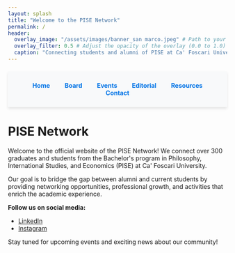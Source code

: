 ```yaml
---
layout: splash
title: "Welcome to the PISE Network"
permalink: /
header:
  overlay_image: "/assets/images/banner_san marco.jpeg" # Path to your banner image
  overlay_filter: 0.5 # Adjust the opacity of the overlay (0.0 to 1.0)
  caption: "Connecting students and alumni of PISE at Ca' Foscari University"
---
```


<nav class="custom-nav">
  <ul>
    <li><a href="/">Home</a></li>
    <li><a href="/board/">Board</a></li>
    <li><a href="/events/">Events</a></li>
    <li><a href="/editorial/">Editorial</a></li>
    <li><a href="/resources/">Resources</a></li>
    <li><a href="/contact/">Contact</a></li>
  </ul>
</nav>

<style>
  .custom-nav {
    text-align: center;
    margin-top: 20px;
    background-color: #f8f9fa;
    padding: 10px 0;
    box-shadow: 0px 4px 6px rgba(0, 0, 0, 0.1);
  }
  .custom-nav ul {
    list-style: none;
    padding: 0;
    display: inline-block;
  }
  .custom-nav li {
    display: inline;
    margin: 0 15px;
  }
  .custom-nav a {
    text-decoration: none;
    color: #0073e6;
    font-weight: bold;
  }
  .custom-nav a:hover {
    text-decoration: underline;
  }
</style>

# PISE Network

Welcome to the official website of the PISE Network! We connect over 300 graduates and students from the Bachelor's program in Philosophy, International Studies, and Economics (PISE) at Ca' Foscari University.

Our goal is to bridge the gap between alumni and current students by providing networking opportunities, professional growth, and activities that enrich the academic experience.

**Follow us on social media:**
- [LinkedIn](https://www.linkedin.com/groups/9804209/)
- [Instagram](https://instagram.com/pise_network_and_alumni/)

Stay tuned for upcoming events and exciting news about our community!

